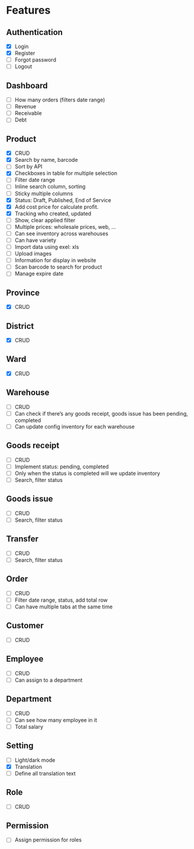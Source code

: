 # Features

## Authentication

- [x] Login
- [x] Register
- [ ] Forgot password
- [ ] Logout

## Dashboard

- [ ] How many orders (filters date range)
- [ ] Revenue
- [ ] Receivable
- [ ] Debt

## Product

- [x] CRUD
- [x] Search by name, barcode
- [ ] Sort by API
- [x] Checkboxes in table for multiple selection
- [ ] Filter date range
- [ ] Inline search column, sorting
- [ ] Sticky multiple columns
- [x] Status: Draft, Published, End of Service
- [x] Add cost price for calculate profit.
- [x] Tracking who created, updated
- [ ] Show, clear applied filter
- [ ] Multiple prices: wholesale prices, web, ...
- [ ] Can see inventory across warehouses
- [ ] Can have variety
- [ ] Import data using exel: xls
- [ ] Upload images
- [ ] Information for display in website
- [ ] Scan barcode to search for product
- [ ] Manage expire date

## Province

- [x] CRUD

## District

- [x] CRUD

## Ward

- [x] CRUD

## Warehouse

- [ ] CRUD
- [ ] Can check if there’s any goods receipt, goods issue has been pending, completed
- [ ] Can update config inventory for each warehouse

## Goods receipt

- [ ] CRUD
- [ ] Implement status: pending, completed
- [ ] Only when the status is completed will we update inventory
- [ ] Search, filter status

## Goods issue

- [ ] CRUD
- [ ] Search, filter status

## Transfer

- [ ] CRUD
- [ ] Search, filter status

## Order

- [ ] CRUD
- [ ] Filter date range, status, add total row
- [ ] Can have multiple tabs at the same time

## Customer

- [ ] CRUD

## Employee

- [ ] CRUD
- [ ] Can assign to a department

## Department

- [ ] CRUD
- [ ] Can see how many employee in it
- [ ] Total salary

## Setting

- [ ] Light/dark mode
- [x] Translation
- [ ] Define all translation text

## Role

- [ ] CRUD

## Permission

- [ ] Assign permission for roles
